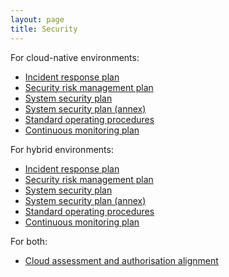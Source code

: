 ```yaml
---
layout: page
title: Security
---
```


For cloud-native environments:

* [Incident response plan](/blueprint/security/incident-response-plan.html)
* [Security risk management plan](/blueprint/security/security-risk-management-plan.html)
* [System security plan](/blueprint/security/system-security-plan.html)
* [System security plan (annex)](/assets/files/security/system-security-plan-annex.xlsx)
* [Standard operating procedures](/blueprint/security/standard-operating-procedures.html)
* [Continuous monitoring plan](/blueprint/security/continuous-monitoring-plan.html)

For hybrid environments:

* [Incident response plan](/blueprint/security/hybrid-incident-response-plan.html)
* [Security risk management plan](/blueprint/security/hybrid-security-risk-management-plan.html)
* [System security plan](/blueprint/security/hybrid-system-security-plan.html)
* [System security plan (annex)](/assets/files/security/hybrid-system-security-plan-annex.xlsx)
* [Standard operating procedures](/blueprint/security/hybrid-standard-operating-procedures.html)
* [Continuous monitoring plan](/blueprint/security/continuous-monitoring-plan.html)

For both:

* [Cloud assessment and authorisation alignment](/blueprint/security/cloud-assessment-and-authorisation-alignment.html)
